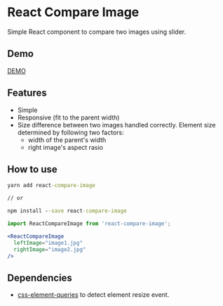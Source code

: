 # React Compare Image

Simple React component to compare two images using slider.

## Demo
[DEMO](https://react-compare-image.firebaseapp.com/)

## Features

- Simple
- Responsive (fit to the parent width)
- Size difference between two images handled correctly. Element size determined by following two factors:
  - width of the parent's width
  - right image's aspect rasio

## How to use
```cmd
yarn add react-compare-image

// or

npm install --save react-compare-image
```

```jsx
import ReactCompareImage from 'react-compare-image';

<ReactCompareImage
  leftImage="image1.jpg"
  rightImage="image2.jpg"
/>
```

## Dependencies
- [css-element-queries](https://github.com/marcj/css-element-queries) to detect element resize event.
